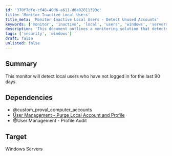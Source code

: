 ```yaml
---
id: '370f7dfe-cf48-40d6-a611-d6a02811393c'
title: 'Monitor Inactive Local Users'
title_meta: 'Monitor Inactive Local Users - Detect Unused Accounts'
keywords: ['monitor', 'inactive', 'local', 'users', 'windows', 'servers']
description: 'This document outlines a monitoring solution that detects local users who have not logged in for the last 90 days on Windows servers. It includes dependencies and targets for effective user management.'
tags: ['security', 'windows']
draft: false
unlisted: false
---
```


## Summary

This monitor will detect local users who have not logged in for the last 90 days.

## Dependencies

- @custom_proval_computer_accounts
- [User Management - Purge Local Account and Profile](<../scripts/User Management - Purge Local Account and Profile.md>)
- @User Management - Profile Audit

## Target

Windows Servers

